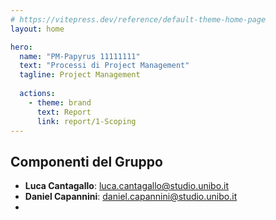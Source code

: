 ```yaml
---
# https://vitepress.dev/reference/default-theme-home-page
layout: home

hero:
  name: "PM-Papyrus 11111111"
  text: "Processi di Project Management"
  tagline: Project Management
  
  actions:
    - theme: brand
      text: Report
      link: report/1-Scoping
---
```


## Componenti del Gruppo

- **Luca Cantagallo**: luca.cantagallo@studio.unibo.it
- **Daniel Capannini**: daniel.capannini@studio.unibo.it
- 
